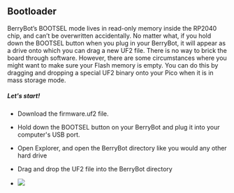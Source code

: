 ## Bootloader
BerryBot’s BOOTSEL mode lives in read-only memory inside the RP2040 chip, and can’t be overwritten accidentally. No matter what, if you hold down the BOOTSEL button when you plug in your BerryBot, it will appear as a drive onto which you can drag a new UF2 file. There is no way to brick the board through software. However, there are some circumstances where you might want to make sure your Flash memory is empty. You can do this by dragging and dropping a special UF2 binary onto your Pico when it is in mass storage mode.

##### Let's start!

- Download the firmware.uf2 file.
- Hold down the BOOTSEL button on your BerryBot and plug it into your computer's USB port.
- Open Explorer, and open the BerryBot directory like you would any other hard drive
- Drag and drop the UF2 file into the BerryBot directory

- ![](https://www.robotistan.com/Data/EditorFiles/22814-15-1.png)
